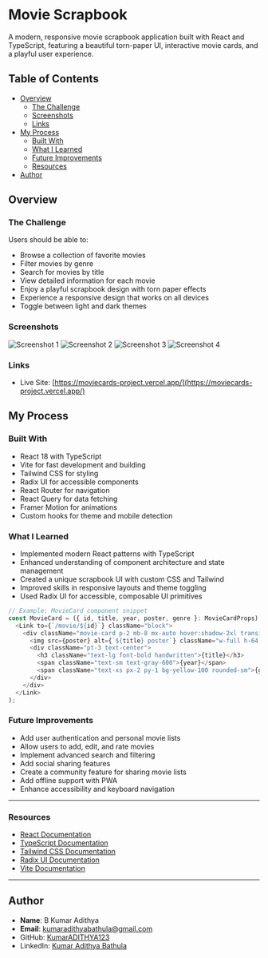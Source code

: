 # Movie Scrapbook

A modern, responsive movie scrapbook application built with React and TypeScript, featuring a beautiful torn-paper UI, interactive movie cards, and a playful user experience.

## Table of Contents

- [Overview](#overview)
  - [The Challenge](#the-challenge)
  - [Screenshots](#screenshots)
  - [Links](#links)
- [My Process](#my-process)
  - [Built With](#built-with)
  - [What I Learned](#what-i-learned)
  - [Future Improvements](#future-improvements)
  - [Resources](#resources)
- [Author](#author)

## Overview

### The Challenge

Users should be able to:

- Browse a collection of favorite movies
- Filter movies by genre
- Search for movies by title
- View detailed information for each movie
- Enjoy a playful scrapbook design with torn paper effects
- Experience a responsive design that works on all devices
- Toggle between light and dark themes

### Screenshots

![Screenshot 1](./public/screen%20shorts/Screenshot%202025-05-18%20003556.png)
![Screenshot 2](./public/screen%20shorts/Screenshot%202025-05-18%20003744.png)
![Screenshot 3](./public/screen%20shorts/Screenshot%202025-05-18%20004120.png)
![Screenshot 4](./public/screen%20shorts/Screenshot%202025-05-18%20003817.png)

### Links

- Live Site: [https://moviecards-project.vercel.app/](https://moviecards-project.vercel.app/)

## My Process

### Built With

- React 18 with TypeScript
- Vite for fast development and building
- Tailwind CSS for styling
- Radix UI for accessible components
- React Router for navigation
- React Query for data fetching
- Framer Motion for animations
- Custom hooks for theme and mobile detection

### What I Learned

- Implemented modern React patterns with TypeScript
- Enhanced understanding of component architecture and state management
- Created a unique scrapbook UI with custom CSS and Tailwind
- Improved skills in responsive layouts and theme toggling
- Used Radix UI for accessible, composable UI primitives

```typescript
// Example: MovieCard component snippet
const MovieCard = ({ id, title, year, poster, genre }: MovieCardProps) => (
  <Link to={`/movie/${id}`} className="block">
    <div className="movie-card p-2 mb-8 mx-auto hover:shadow-2xl transition-all duration-300">
      <img src={poster} alt={`${title} poster`} className="w-full h-64 object-cover" />
      <div className="pt-3 text-center">
        <h3 className="text-lg font-bold handwritten">{title}</h3>
        <span className="text-sm text-gray-600">{year}</span>
        <span className="text-xs px-2 py-1 bg-yellow-100 rounded-sm">{genre}</span>
      </div>
    </div>
  </Link>
);
```

### Future Improvements

- Add user authentication and personal movie lists
- Allow users to add, edit, and rate movies
- Implement advanced search and filtering
- Add social sharing features
- Create a community feature for sharing movie lists
- Add offline support with PWA
- Enhance accessibility and keyboard navigation

---

### Resources

- [React Documentation](https://react.dev/)
- [TypeScript Documentation](https://www.typescriptlang.org/)
- [Tailwind CSS Documentation](https://tailwindcss.com/)
- [Radix UI Documentation](https://www.radix-ui.com/)
- [Vite Documentation](https://vitejs.dev/)

---

## Author

- **Name**: B Kumar Adithya
- **Email**: kumaradithyabathula@gmail.com
- GitHub: [KumarADITHYA123](https://github.com/KumarADITHYA123)
- LinkedIn: [Kumar Adithya Bathula](https://www.linkedin.com/in/kumar-adithya-bathula-66294b2b2/)